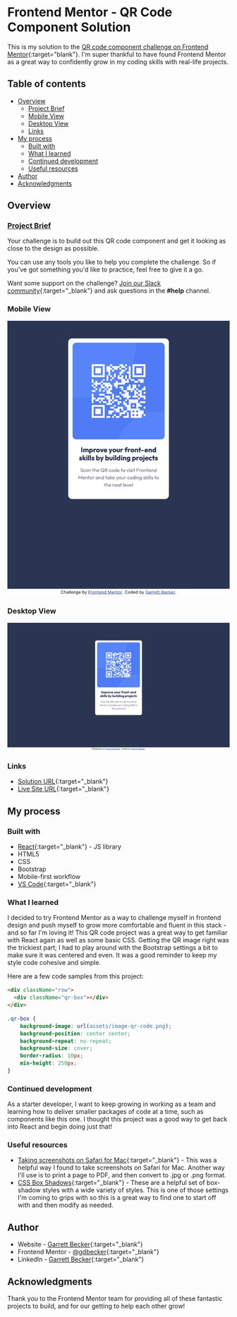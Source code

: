 # Frontend Mentor - QR Code Component Solution

This is my solution to the [QR code component challenge on Frontend Mentor](https://www.frontendmentor.io/challenges/qr-code-component-iux_sIO_H){:target="blank"}. I'm super thankful to have found Frontend Mentor as a great way to confidently grow in my coding skills with real-life projects. 

## Table of contents

- [Overview](#overview)
  - [Project Brief](#project-brief)
  - [Mobile View](#mobile-view)
  - [Desktop View](#desktop-view)
  - [Links](#links)
- [My process](#my-process)
  - [Built with](#built-with)
  - [What I learned](#what-i-learned)
  - [Continued development](#continued-development)
  - [Useful resources](#useful-resources)
- [Author](#author)
- [Acknowledgments](#acknowledgments)

## Overview

### [Project Brief](./project%20brief/)

Your challenge is to build out this QR code component and get it looking as close to the design as possible.

You can use any tools you like to help you complete the challenge. So if you've got something you'd like to practice, feel free to give it a go.

Want some support on the challenge? [Join our Slack community](https://www.frontendmentor.io/slack){:target="_blank"} and ask questions in the **#help** channel.

### Mobile View

![](./qr-code-mobile.jpg)

### Desktop View

![](./qr-code-desktop.jpg)

### Links

- [Solution URL](https://www.frontendmentor.io/solutions/qr-code-component-hosted-on-netlify-rwLGIUAbUi){:target="_blank"}
- [Live Site URL](https://qr-code-gdbecker.netlify.app){:target="_blank"}

## My process

### Built with

- [React](https://reactjs.org/){:target="_blank"} - JS library
- HTML5
- CSS
- Bootstrap
- Mobile-first workflow
- [VS Code](https://code.visualstudio.com){:target="_blank"}

### What I learned

I decided to try Frontend Mentor as a way to challenge myself in frontend design and push myself to grow more comfortable and fluent in this stack - and so far I'm loving it! This QR code project was a great way to get familiar with React again as well as some basic CSS. Getting the QR image right was the trickiest part; I had to play around with the Bootstrap settings a bit to make sure it was centered and even. It was a good reminder to keep my style code cohesive and simple.

Here are a few code samples from this project:

```html
<div className="row">
  <div className="qr-box"></div>
</div>
```

```css
.qr-box {
	background-image: url(assets/image-qr-code.png);
	background-position: center center;
	background-repeat: no-repeat;
	background-size: cover;
	border-radius: 10px;
	min-height: 250px;
}
```

### Continued development

As a starter developer, I want to keep growing in working as a team and learning how to deliver smaller packages of code at a time, such as components like this one. I thought this project was a good way to get back into React and begin doing just that!

### Useful resources

- [Taking screenshots on Safari for Mac](https://eshop.macsales.com/blog/76508-take-a-screenshot-of-an-entire-webpage/){:target="_blank"} - This was a helpful way I found to take screenshots on Safari for Mac. Another way I'll use is to print a page to PDF, and then convert to .jpg or .png format.
- [CSS Box Shadows](https://getcssscan.com/css-box-shadow-examples){:target="_blank"} - These are a helpful set of box-shadow styles with a wide variety of styles. This is one of those settings I'm coming to grips with so this is a great way to find one to start off with and then modify as needed.

## Author

- Website - [Garrett Becker](){:target="_blank"}
- Frontend Mentor - [@gdbecker](https://www.frontendmentor.io/profile/gdbecker){:target="_blank"}
- LinkedIn - [Garrett Becker](https://www.linkedin.com/in/garrett-becker-923b4a106/){:target="_blank"}

## Acknowledgments

Thank you to the Frontend Mentor team for providing all of these fantastic projects to build, and for our getting to help each other grow!
